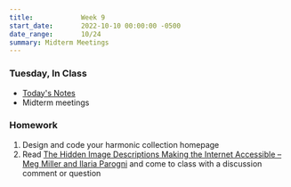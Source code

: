 ```yaml
---
title:            Week 9
start_date:       2022-10-10 00:00:00 -0500
date_range:       10/24
summary: Midterm Meetings
---
```


### Tuesday, In Class

- [Today's Notes](https://paper.dropbox.com/doc/Midterm-Schedule--CCYFbt9VS1B22omcBPSg2fEbAQ-p73D4H3zGQPeBkhnhXnI7)
- Midterm meetings

### Homework
1. Design and code your harmonic collection homepage
2. Read [The Hidden Image Descriptions Making the Internet Accessible – Meg Miller and Ilaria Parogni](https://www.nytimes.com/interactive/2022/02/18/arts/alt-text-images-descriptions.html) and come to class with a discussion comment or question
